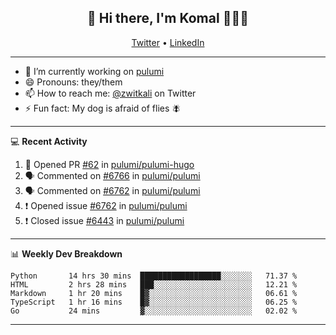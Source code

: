 <h2 align="center"> 👋 Hi there, I'm Komal 🧑🏾‍💻 </h2>
<p align="center">
    <a href="https://twitter.com/zwitkali">Twitter</a> •
    <a href="https://www.linkedin.com/in/komal-ali/">LinkedIn</a>
</p>

--------

- 🔭 I’m currently working on [pulumi](https://github.com/pulumi/pulumi)
- 😄 Pronouns: they/them
- 📫 How to reach me: [@zwitkali](https://twitter.com/zwitkali) on Twitter
- ⚡ Fun fact: My dog is afraid of flies 🪰

--------
💻 **Recent Activity**

<!--START_SECTION:activity-->
1. 💪 Opened PR [#62](https://github.com/pulumi/pulumi-hugo/pull/62) in [pulumi/pulumi-hugo](https://github.com/pulumi/pulumi-hugo)
2. 🗣 Commented on [#6766](https://github.com/pulumi/pulumi/issues/6766) in [pulumi/pulumi](https://github.com/pulumi/pulumi)
3. 🗣 Commented on [#6762](https://github.com/pulumi/pulumi/issues/6762) in [pulumi/pulumi](https://github.com/pulumi/pulumi)
4. ❗️ Opened issue [#6762](https://github.com/pulumi/pulumi/issues/6762) in [pulumi/pulumi](https://github.com/pulumi/pulumi)
5. ❗️ Closed issue [#6443](https://github.com/pulumi/pulumi/issues/6443) in [pulumi/pulumi](https://github.com/pulumi/pulumi)
<!--END_SECTION:activity-->

--------

📊 **Weekly Dev Breakdown**
<!--START_SECTION:waka-->
```text
Python       14 hrs 30 mins  ██████████████████░░░░░░░   71.37 % 
HTML         2 hrs 28 mins   ███░░░░░░░░░░░░░░░░░░░░░░   12.21 % 
Markdown     1 hr 20 mins    █▓░░░░░░░░░░░░░░░░░░░░░░░   06.61 % 
TypeScript   1 hr 16 mins    █▓░░░░░░░░░░░░░░░░░░░░░░░   06.25 % 
Go           24 mins         ▓░░░░░░░░░░░░░░░░░░░░░░░░   02.02 % 
```
<!--END_SECTION:waka-->

--------